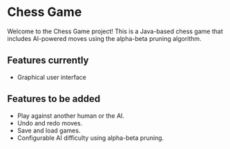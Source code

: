 # Chess Game

Welcome to the Chess Game project! This is a Java-based chess game that includes AI-powered moves using the alpha-beta pruning algorithm.

## Features currently

- Graphical user interface

## Features to be added

- Play against another human or the AI.
- Undo and redo moves.
- Save and load games.
- Configurable AI difficulty using alpha-beta pruning.
